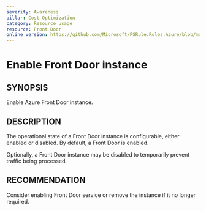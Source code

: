 ```yaml
---
severity: Awareness
pillar: Cost Optimization
category: Resource usage
resource: Front Door
online version: https://github.com/Microsoft/PSRule.Rules.Azure/blob/main/docs/rules/en/Azure.FrontDoor.State.md
---
```


# Enable Front Door instance

## SYNOPSIS

Enable Azure Front Door instance.

## DESCRIPTION

The operational state of a Front Door instance is configurable, either enabled or disabled.
By default, a Front Door is enabled.

Optionally, a Front Door instance may be disabled to temporarily prevent traffic being processed.

## RECOMMENDATION

Consider enabling Front Door service or remove the instance if it no longer required.
